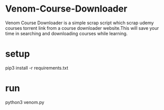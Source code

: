 # Venom-Course-Downloader
Venom Course Downloader is a simple scrap script which scrap udemy courses torrent link from a course downloader website.This will save your time in searching and downloading courses while learning.

# setup

pip3 install -r requirements.txt

# run

python3 venom.py
